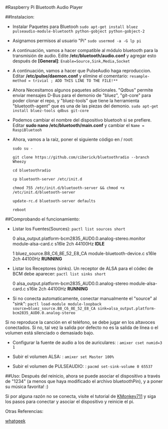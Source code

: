 #Raspberry Pi Bluetooth Audio Player 

##Instalacion:

  * Instalar Paquetes para Bluetooh
    `sudo apt-get install bluez pulseaudio-module-bluetooth python-gobject python-gobject-2`
  * Asignamos permisos al usuario "Pi"
    `sudo usermod -a -G lp pi`
  * A continuación, vamos a hacer compatible al módulo bluetooth para la transmisión de audio. Edite **/etc/bluetooth/audio.conf** y agregar esto después de **[General]**:
    `Enable=Source,Sink,Media,Socket`
  * A continuación, vamos a hacer que PulseAudio haga reproduccion. Editar **/etc/pulse/daemon.conf** y elimine el comentario: `resample-method = trivial ; ADD THIS LINE TO THE FILE!**`
  * Ahora Necesitamos algunos paquetes adicionales. "Qdbus" permite enviar mensajes D-Bus para el demonio de "bluez", "git-core" para poder clonar el repo, y "bluez-tools" que tiene la herramienta "bluetooth-agent" que es una de las piezas del demonio.
    `sudo apt-get install bluez-tools qdbus git-core`

  * Podemos cambiar el nombre del dispositivo bluetooh si se prefiere. Editar **sudo nano /etc/bluetooth/main.conf** y cambiar el `Name = RaspiBluetooh`

  * Ahora, vamos a la raíz, poner el siguiente código en / root:
     
    `sudo su -`

    `git clone https://github.com/ciberick/bluetoothradio --branch Wheezy`
    
    `cd bluetoothradio`
    
    `cp bluetooth-server /etc/init.d`
    
    `chmod 755 /etc/init.d/bluetooth-server && chmod +x /etc/init.d/bluetooth-server`
    
    `update-rc.d bluetooth-server defaults`
    
    `reboot`

##Comprobando el funcionamiento:
 
  * Listar los Fuentes(Sources): `pactl list sources short`

    0 alsa_output.platform-bcm2835_AUD0.0.analog-stereo.monitor    module-alsa-card.c    s16le 2ch 44100Hz    **IDLE**

    1 bluez_source.B8_C6_8E_52_E8_CA    module-bluetooth-device.c    s16le 2ch 44100Hz    **RUNNING**

  * Listar los Receptores (sinks). Un receptor de ALSA para el códec de BCM debe aparecer: `pactl list sinks short`
    
    0 alsa_output.platform-bcm2835_AUD0.0.analog-stereo    module-alsa-card.c    s16le 2ch 44100Hz    **RUNNING**
 
  * Si no conecta automaticamente, conectar manualmente el "source" al "sink": `pactl load-module module-loopback source=bluez_source.B8_C6_8E_52_E8_CA sink=alsa_output.platform-bcm2835_AUD0.0.analog-stereo`
  
   Si no reproduce la canción en el teléfono, se debe jugar en los altavoces conectados. Si no, tal vez la salida por defecto no es la salida de línea o el volumen está silenciado o demasiado bajo.

  * Configurar la fuente de audio a los de auriculares: : `amixer cset numid=3 1`
  
  * Subir el volumen ALSA: : `amixer set Master 100%`
  
  * Subir el volumen de PULSEAUDIO: : `pacmd set-sink-volume 0 65537`

##Uso:
Después del reinicio, ahora se puede asociar el dispositivo a través de "1234" (a menos que haya modificado el archivo bluetoothPin), y a poner su música favorita! :)

Si por alguna razón no se conecta, visite el tutorial de [KMonkey711](http://kmonkey711.blogspot.com/2012/12/a2dp-audio-on-raspberry-pi.html) y siga los pasos para conectar y asociar el dispositivo y reinicie el pi.

Otras Referencias:

[whatgeek](http://blog.whatgeek.com.pt/2014/04/20/raspberry-pi-bluetooth-wireless-speaker/)

